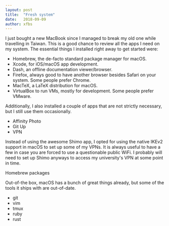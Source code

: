```yaml
---
layout: post
title:  "Fresh system"
date:   2018-09-09
author: xfbs
---
```


I just bought a new MacBook since I managed to break my old one while travelling in Taiwan. This is a good chance to review all the apps I need on my system. The essential things I installed right away to get started were:

- Homebrew, the de-facto standard package manager for macOS.
- Xcode, for iOS/macOS app development.
- Dash, an offline documentation viewer/browser.
- Firefox, always good to have another browser besides Safari on your system. Some people prefer Chrome.
- MacTeX, a LaTeX distribution for macOS.
- VirtualBox to run VMs, mostly for development. Some people prefer VMware.

Additionally, I also installed a couple of apps that are not strictly necessary, but I still use them occasionally.

- Affinity Photo
- Git Up
- VPN

Instead of using the awesome Shimo app, I opted for using the native IKEv2 support in macOS to set up some of my VPNs. It is always useful to have a few in case you are forced to use a questionable public WiFi. I probably will need to set up Shimo anyways to access my university's VPN at some point in time.

Homebrew packages

Out-of-the box, macOS has a bunch of great things already, but some of the tools it ships with are out-of-date.

- git
- vim
- tmux
- ruby
- rust
